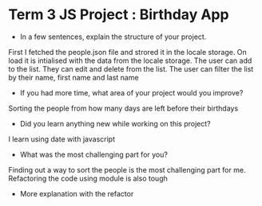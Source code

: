 # Term 3 JS Project : Birthday App

- In a few sentences, explain the structure of your project.

First I fetched the people.json file and strored it in the locale storage. 
On load it is intialised with the data from the locale storage.
The user can add to the list. They can edit and delete from the list.
The user can filter the list by their name, first name and last name

- If you had more time, what area of your project would you improve?

Sorting the people from how many days are left before their birthdays

- Did you learn anything new while working on this project?

I learn using date with javascript

- What was the most challenging part for you?

Finding out a way to sort the people is the most challenging part for me. Refactoring the code using module is also tough

- More explanation with the refactor
